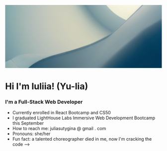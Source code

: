 ![dusty-blue](https://github.com/juliasut/juliasut/blob/main/dusty-blue-2.jpg)

# Hi I'm Iuliia! (Yu-lia)

### I'm a Full-Stack Web Developer

- Currently enrolled in React Bootcamp and CS50
- I graduated LightHouse Labs Immersive Web Development Bootcamp this September
- How to reach me: juliasutygina @ gmail . com
- Pronouns: she/her
- Fun fact: a talented choreographer died in me, now I'm cracking the code
-->
